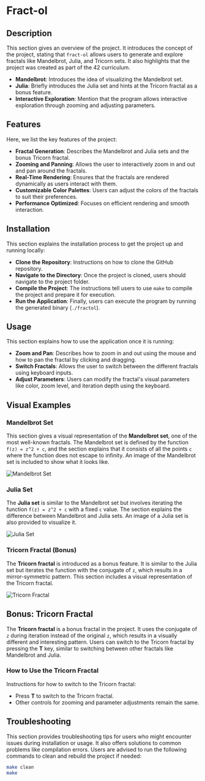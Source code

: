 # Fract-ol

## Description
This section gives an overview of the project. It introduces the concept of the project, stating that `fract-ol` allows users to generate and explore fractals like Mandelbrot, Julia, and Tricorn sets. It also highlights that the project was created as part of the 42 curriculum.

- **Mandelbrot**: Introduces the idea of visualizing the Mandelbrot set.
- **Julia**: Briefly introduces the Julia set and hints at the Tricorn fractal as a bonus feature.
- **Interactive Exploration**: Mention that the program allows interactive exploration through zooming and adjusting parameters.

## Features
Here, we list the key features of the project:
- **Fractal Generation**: Describes the Mandelbrot and Julia sets and the bonus Tricorn fractal.
- **Zooming and Panning**: Allows the user to interactively zoom in and out and pan around the fractals.
- **Real-Time Rendering**: Ensures that the fractals are rendered dynamically as users interact with them.
- **Customizable Color Palettes**: Users can adjust the colors of the fractals to suit their preferences.
- **Performance Optimized**: Focuses on efficient rendering and smooth interaction.

## Installation
This section explains the installation process to get the project up and running locally:
- **Clone the Repository**: Instructions on how to clone the GitHub repository.
- **Navigate to the Directory**: Once the project is cloned, users should navigate to the project folder.
- **Compile the Project**: The instructions tell users to use `make` to compile the project and prepare it for execution.
- **Run the Application**: Finally, users can execute the program by running the generated binary (`./fractol`).

## Usage
This section explains how to use the application once it is running:
- **Zoom and Pan**: Describes how to zoom in and out using the mouse and how to pan the fractal by clicking and dragging.
- **Switch Fractals**: Allows the user to switch between the different fractals using keyboard inputs.
- **Adjust Parameters**: Users can modify the fractal's visual parameters like color, zoom level, and iteration depth using the keyboard.

## Visual Examples

### Mandelbrot Set
This section gives a visual representation of the **Mandelbrot set**, one of the most well-known fractals. The Mandelbrot set is defined by the function `f(z) = z^2 + c`, and the section explains that it consists of all the points `c` where the function does not escape to infinity. An image of the Mandelbrot set is included to show what it looks like.

![Mandelbrot Set](https://upload.wikimedia.org/wikipedia/commons/a/a5/Mandelbrot_set.png)

### Julia Set
The **Julia set** is similar to the Mandelbrot set but involves iterating the function `f(z) = z^2 + c` with a fixed `c` value. The section explains the difference between Mandelbrot and Julia sets. An image of a Julia set is also provided to visualize it.

![Julia Set](https://upload.wikimedia.org/wikipedia/commons/2/24/Julia_set_%28high_quality%29.png)

### Tricorn Fractal (Bonus)
The **Tricorn fractal** is introduced as a bonus feature. It is similar to the Julia set but iterates the function with the conjugate of `z`, which results in a mirror-symmetric pattern. This section includes a visual representation of the Tricorn fractal.

![Tricorn Fractal](https://upload.wikimedia.org/wikipedia/commons/2/25/Tricorn_fractal.png)

## Bonus: Tricorn Fractal
The **Tricorn fractal** is a bonus fractal in the project. It uses the conjugate of `z` during iteration instead of the original `z`, which results in a visually different and interesting pattern. Users can switch to the Tricorn fractal by pressing the **T** key, similar to switching between other fractals like Mandelbrot and Julia.

### How to Use the Tricorn Fractal
Instructions for how to switch to the Tricorn fractal:
- Press **T** to switch to the Tricorn fractal.
- Other controls for zooming and parameter adjustments remain the same.

## Troubleshooting
This section provides troubleshooting tips for users who might encounter issues during installation or usage. It also offers solutions to common problems like compilation errors. Users are advised to run the following commands to clean and rebuild the project if needed:
```bash
make clean
make
